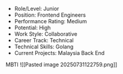 - Role/Level: Junior
- Position: Frontend Engineers
- Performance Rating: Medium
- Potential: High
- Work Style: Collaborative
- Career Track: Technical
- Technical Skills: Golang
- Current Projects: Malaysia Back End

MBTI
![[Pasted image 20250731122759.png]]

